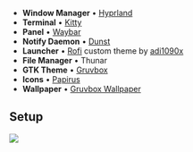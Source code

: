 - **Window Manager** • [Hyprland](https://github.com/hyprwm/Hyprland)
- **Terminal** • [Kitty](https://github.com/kovidgoyal/kitty)
- **Panel** • [Waybar](https://github.com/Alexays/Waybar)
- **Notify Daemon** • [Dunst](https://github.com/dunst-project/dunst)
- **Launcher** • [Rofi](https://github.com/davatorium/rofi) custom theme by [adi1090x](https://github.com/adi1090x/rofi)
- **File Manager** • Thunar
- **GTK Theme** • [Gruvbox](https://github.com/Fausto-Korpsvart/Gruvbox-GTK-Theme)
- **Icons** • [Papirus](https://github.com/PapirusDevelopmentTeam/papirus-icon-theme)
- **Wallpaper** • [Gruvbox Wallpaper](https://wallpaperaccess.com/download/gruvbox-7731935)

## Setup

<img src="https://imgur.com/e4QsPEa.png">

